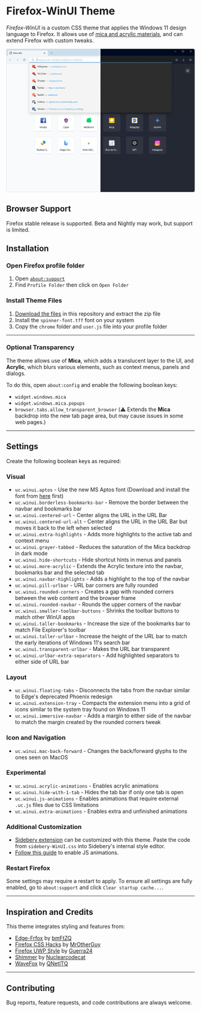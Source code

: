 # Firefox-WinUI Theme

*Firefox-WinUI* is a custom CSS theme that applies the Windows 11 design language to Firefox. It allows use of [mica and acrylic materials](https://learn.microsoft.com/en-us/windows/apps/design/signature-experiences/materials), and can extend Firefox with custom tweaks.

![WinUI Firefox Theme Screenshot](screenshots/WinUI-Firefox.png)

## Browser Support

Firefox stable release is supported. Beta and Nightly may work, but support is limited.

## Installation

### Open Firefox profile folder

1. Open [`about:support`](about:support)
2. Find `Profile Folder` then click on `Open Folder`

### Install Theme Files

1. [Download the files](https://github.com/Lockframe/Firefox-WinUI/archive/refs/heads/main.zip) in this repository and extract the zip file
2. Install the `spinner-font.tff` font on your system
3. Copy the `chrome` folder and `user.js` file into your profile folder

---

### Optional Transparency

The theme allows use of **Mica**, which adds a translucent layer to the UI, and **Acrylic**, which blurs various elements, such as context menus, panels and dialogs.

To do this, open `about:config` and enable the following boolean keys:

- `widget.windows.mica`
- `widget.windows.mica.popups`
- `browser.tabs.allow_transparent_browser` (⚠️ Extends the **Mica** backdrop into the new tab page area, but may cause issues in some web pages.)

---

## Settings

Create the following boolean keys as required:

### Visual

- `uc.winui.aptos` - Use the new MS Aptos font (Download and install the font from [here](https://www.microsoft.com/en-us/download/details.aspx?id=106087) first)
- `uc.winui.borderless-bookmarks-bar` - Remove the border between the navbar and bookmarks bar
- `uc.winui.centered-url` - Center aligns the URL in the URL Bar
- `uc.winui.centered-url-alt` - Center aligns the URL in the URL Bar but moves it back to the left when selected
- `uc.winui.extra-highlights` - Adds more highlights to the active tab and context menu
- `uc.winui.grayer-tabbed` - Reduces the saturation of the Mica backdrop in dark mode
- `uc.winui.hide-shortcuts` - Hide shortcut hints in menus and panels
- `uc.winui.more-acrylic` - Extends the Acrylic texture into the navbar, bookmarks bar and the selected tab
- `uc.winui.navbar-highlights` - Adds a highlight to the top of the navbar
- `uc.winui.pill-urlbar` - URL bar corners are fully rounded
- `uc.winui.rounded-corners` - Creates a gap with rounded corners between the web content and the browser frame
- `uc.winui.rounded-navbar` - Rounds the upper corners of the navbar
- `uc.winui.smaller-toolbar-buttons` - Shrinks the toolbar buttons to match other WinUI apps
- `uc.winui.taller-bookmarks` - Increase the size of the bookmarks bar to match File Explorer's toolbar
- `uc.winui.taller-urlbar` - Increase the height of the URL bar to match the early iterations of Windows 11's search bar
- `uc.winui.transparent-urlbar` - Makes the URL bar transparent
- `uc.winui.urlbar-extra-separators` - Add highlighted separators to either side of URL bar

### Layout

- `uc.winui.floating-tabs` - Disconnects the tabs from the navbar similar to Edge's deprecated Phoenix redesign
- `uc.winui.extension-tray` - Compacts the extension menu into a grid of icons similar to the system tray found on Windows 11
- `uc.winui.immersive-navbar` - Adds a margin to either side of the navbar to match the margin created by the rounded corners tweak

### Icon and Navigation

- `uc.winui.mac-back-forward` - Changes the back/forward glyphs to the ones seen on MacOS

### Experimental

- `uc.winui.acrylic-animations` - Enables acrylic animations
- `uc.winui.hide-with-1-tab` - Hides the tab bar if only one tab is open
- `uc.winui.js-animations` - Enables animations that require external `.uc.js` files due to CSS limitations
- `uc.winui.extra-animations` - Enables extra and unfinished animations

### Additional Customization

- [Sidebery extension](https://github.com/mbnuqw/sidebery) can be customized with this theme. Paste the code from `sidebery-WinUI.css` into Sidebery's internal style editor.
- [Follow this guide](https://github.com/MrOtherGuy/fx-autoconfig) to enable JS animations.

### Restart Firefox

Some settings may require a restart to apply. To ensure all settings are fully enabled, go to `about:support` and click `Clear startup cache...`.

---

## Inspiration and Credits

This theme integrates styling and features from:

- [Edge-Frfox](https://github.com/bmFtZQ/Edge-FrFox) by [bmFtZQ](https://github.com/bmFtZQ)
- [Firefox CSS Hacks](https://github.com/MrOtherGuy/firefox-csshacks) by [MrOtherGuy](https://github.com/MrOtherGuy)
- [Firefox UWP Style](https://github.com/Guerra24/Firefox-UWP-Style) by [Guerra24](https://github.com/Guerra24)
- [Shimmer](https://github.com/nuclearcodecat/shimmer) by [Nuclearcodecat](https://github.com/nuclearcodecat)
- [WaveFox](https://github.com/QNetITQ/WaveFox/) by [QNetITQ](https://github.com/QNetITQ)

---

## Contributing

Bug reports, feature requests, and code contributions are always welcome.